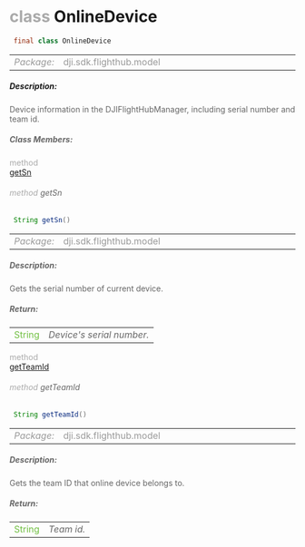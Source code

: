 <div class="article"><h1 ><font color="#AAA">class </font>OnlineDevice</h1></div>

~~~java
 final class OnlineDevice 
~~~

<html><table class="table-supportedby"><tr valign="top"><td width=15%><font color="#999"><i>Package:</i></td><td width=85%><font color="#999">dji.sdk.flighthub.model</td></tr></table></html>



##### Description:



<font color="#666">Device information in the DJIFlightHubManager, including serial number and team id.



##### Class Members:

<div class="api-row" id="djiflighthubmanager_djiflighthubonlinedevice_sn"><div class="api-col left"></div><div class="api-col middle" style="color:#AAA">method</div><div class="api-col right"><a class="trigger" href="#djiflighthubmanager_djiflighthubonlinedevice_sn_inline">getSn</a></div></div><div class="inline-doc" id="djiflighthubmanager_djiflighthubonlinedevice_sn_inline"

><div class="article"><h6 ><font color="#AAA">method </font>getSn</h6></div>

~~~java
 String getSn() 
~~~

<html><table class="table-supportedby"><tr valign="top"><td width=15%><font color="#999"><i>Package:</i></td><td width=85%><font color="#999">dji.sdk.flighthub.model</td></tr></table></html>



##### Description:



<font color="#666">Gets the serial number of current device.



##### Return:

<html><table class="table-inline-parameters"><tr valign="top"><td><font color="#70BF41">String</td><td><font color="#666"><i>Device's serial number.</i></td></tr></table></html></div>

<div class="api-row" id="djiflighthubmanager_djiflighthubonlinedevice_teamid"><div class="api-col left"></div><div class="api-col middle" style="color:#AAA">method</div><div class="api-col right"><a class="trigger" href="#djiflighthubmanager_djiflighthubonlinedevice_teamid_inline">getTeamId</a></div></div><div class="inline-doc" id="djiflighthubmanager_djiflighthubonlinedevice_teamid_inline"

><div class="article"><h6 ><font color="#AAA">method </font>getTeamId</h6></div>

~~~java
 String getTeamId() 
~~~

<html><table class="table-supportedby"><tr valign="top"><td width=15%><font color="#999"><i>Package:</i></td><td width=85%><font color="#999">dji.sdk.flighthub.model</td></tr></table></html>



##### Description:



<font color="#666">Gets the team ID that online device belongs to.



##### Return:

<html><table class="table-inline-parameters"><tr valign="top"><td><font color="#70BF41">String</td><td><font color="#666"><i>Team id.</i></td></tr></table></html></div>


